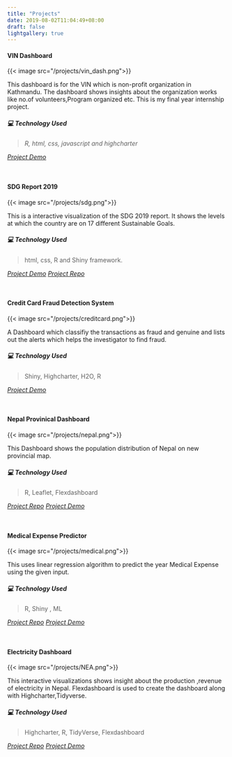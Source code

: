 ```yaml
---
title: "Projects"
date: 2019-08-02T11:04:49+08:00
draft: false
lightgallery: true
---
```


#### VIN Dashboard

{{< image src="/projects/vin_dash.png">}}

This dashboard is for the VIN which is non-profit organization in Kathmandu. 
The dashboard shows insights about the organization works like no.of volunteers,Program organized etc. This is my final year internship project.

##### :computer: *Technology Used*
 
 > *R, html, css, javascript and highcharter*

 *[Project Demo](https://vindash.netlify.app/)*

</br>

#### SDG Report 2019

{{< image src="/projects/sdg.png">}}

This is a interactive visualization of the SDG 2019 report. It shows the levels at which the country are on 17 different Sustainable Goals.

##### :computer: *Technology Used*

> html, css, R and Shiny framework.

 *[Project Demo](https://diwashrestha.shinyapps.io/SDG_Report_2019/)* 
 *[Project Repo](https://github.com/diwashrestha/SDGs_Dashboard)*


</br>

#### Credit Card Fraud Detection System

{{< image src="/projects/creditcard.png">}}

A Dashboard which classifiy the transactions as fraud and genuine and lists out the alerts which helps the investigator to find fraud.

##### :computer: *Technology Used*

> Shiny, Highcharter,  H2O, R

 *[Project Demo](https://diwashrestha.shinyapps.io/credit-card-fraud-detector/)* 

</br>

#### Nepal Provinical Dashboard

{{< image src="/projects/nepal.png">}}

This Dashboard shows the population distribution of Nepal on new provincial map.

##### :computer: *Technology Used*

> R, Leaflet, Flexdashboard

*[Project Repo](https://github.com/diwashrestha/Naxapp/)* 
 *[Project Demo](https://diwashrestha.github.io/naxapp_preview/)* 

</br>

#### Medical Expense Predictor

{{< image src="/projects/medical.png">}}

This uses linear regression algorithm to predict the year Medical Expense using the given input.

##### :computer: *Technology Used*
> R, Shiny , ML

 *[Project Repo](https://github.com/diwashrestha/Medical_Expense_Predictor)* 
 *[Project Demo](https://diwashrestha.shinyapps.io/Medical_Expense_Predictor/)*

</br>

#### Electricity Dashboard

{{< image src="/projects/NEA.png">}}

This interactive visualizations shows insight about the production ,revenue of electricity in Nepal. Flexdashboard is used to create the dashboard along with Highcharter,Tidyverse.

##### :computer: *Technology Used*
> Highcharter, R, TidyVerse, Flexdashboard

 *[Project Repo](https://github.com/diwashrestha/Electric-Dashboard)* 
  *[Project Demo](https://diwashrestha.github.io/Project/Electricity_Dashboard.html)* 

